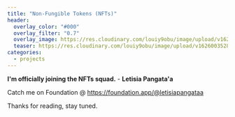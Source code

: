 ```yaml
---
title: "Non-Fungible Tokens (NFTs)"
header:
  overlay_color: "#000"
  overlay_filter: "0.7"
  overlay_image: https://res.cloudinary.com/louiy9obu/image/upload/v1626002590/letisias_projects_fjlv67.png
  teaser: https://res.cloudinary.com/louiy9obu/image/upload/v1626003528/500x300projects_dbt5xc.png
categories:
  - projects
---
```


**I'm officially joining the NFTs squad.** - **Letisia Pangata'a**

Catch me on Foundation @ <a href="https://foundation.app/@letisiapangataa">https://foundation.app/@letisiapangataa</a>

Thanks for reading, stay tuned.